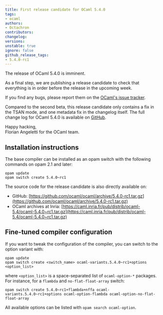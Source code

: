 ```yaml
---
title: First release candidate for OCaml 5.4.0
tags:
- ocaml
authors:
- Octachron
contributors:
changelog:
versions:
unstable: true
ignore: false
github_release_tags:
- 5.4.0-rc1
---
```


The release of OCaml 5.4.0 is imminent.

As a final step, we are publishing a release candidate to check that everything is in order before the release in the upcoming week.

If you find any bugs, please report them on the [OCaml's issue tracker](https://github.com/ocaml/ocaml/issues).

Compared to the second beta, this release candidate only contains a fix in the TSAN mode, and one metadata fix in the changelog itself. The full change log for OCaml 5.4.0 is available on [GitHub](https://github.com/ocaml/ocaml/blob/5.4/Changes).

Happy hacking,  
Florian Angeletti for the OCaml team.

## Installation instructions

The base compiler can be installed as an opam switch with the following commands on opam 2.1 and later:

```
opam update
opam switch create 5.4.0~rc1
```

The source code for the release candidate is also directly available on:

- GitHub: [https://github.com/ocaml/ocaml/archive/5.4.0-rc1.tar.gz](https://github.com/ocaml/ocaml/archive/5.4.0-rc1.tar.gz)
- OCaml archives at Inria: [https://caml.inria.fr/pub/distrib/ocaml-5.4/ocaml-5.4.0~rc1.tar.gz](https://caml.inria.fr/pub/distrib/ocaml-5.4/ocaml-5.4.0~rc1.tar.gz)

## Fine-tuned compiler configuration

If you want to tweak the configuration of the compiler, you can switch to the option variant with:

```
opam update
opam switch create <switch_name> ocaml-variants.5.4.0~rc1+options <option_list>
```

where `<option_list>` is a space-separated list of `ocaml-option-*` packages. For instance, for a `flambda` and `no-flat-float-array` switch:

```
opam switch create 5.4.0~rc1+flambda+nffa ocaml-variants.5.4.0~rc1+options ocaml-option-flambda ocaml-option-no-flat-float-array
```

All available options can be listed with `opam search ocaml-option`.